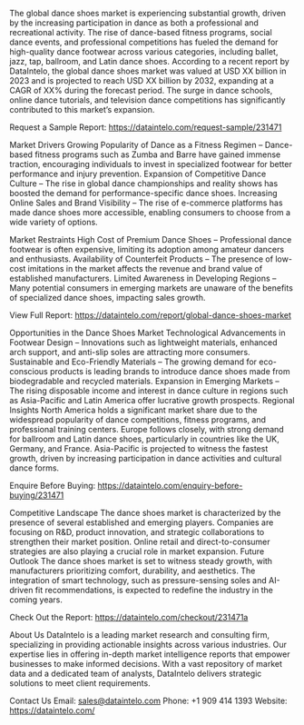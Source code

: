 The global dance shoes market is experiencing substantial growth, driven by the increasing participation in dance as both a professional and recreational activity. The rise of dance-based fitness programs, social dance events, and professional competitions has fueled the demand for high-quality dance footwear across various categories, including ballet, jazz, tap, ballroom, and Latin dance shoes.
According to a recent report by DataIntelo, the global dance shoes market was valued at USD XX billion in 2023 and is projected to reach USD XX billion by 2032, expanding at a CAGR of XX% during the forecast period. The surge in dance schools, online dance tutorials, and television dance competitions has significantly contributed to this market’s expansion.

Request a Sample Report: https://dataintelo.com/request-sample/231471

Market Drivers
Growing Popularity of Dance as a Fitness Regimen – Dance-based fitness programs such as Zumba and Barre have gained immense traction, encouraging individuals to invest in specialized footwear for better performance and injury prevention.
Expansion of Competitive Dance Culture – The rise in global dance championships and reality shows has boosted the demand for performance-specific dance shoes.
Increasing Online Sales and Brand Visibility – The rise of e-commerce platforms has made dance shoes more accessible, enabling consumers to choose from a wide variety of options.

Market Restraints
High Cost of Premium Dance Shoes – Professional dance footwear is often expensive, limiting its adoption among amateur dancers and enthusiasts.
Availability of Counterfeit Products – The presence of low-cost imitations in the market affects the revenue and brand value of established manufacturers.
Limited Awareness in Developing Regions – Many potential consumers in emerging markets are unaware of the benefits of specialized dance shoes, impacting sales growth.

View Full Report: https://dataintelo.com/report/global-dance-shoes-market

Opportunities in the Dance Shoes Market
Technological Advancements in Footwear Design – Innovations such as lightweight materials, enhanced arch support, and anti-slip soles are attracting more consumers.
Sustainable and Eco-Friendly Materials – The growing demand for eco-conscious products is leading brands to introduce dance shoes made from biodegradable and recycled materials.
Expansion in Emerging Markets – The rising disposable income and interest in dance culture in regions such as Asia-Pacific and Latin America offer lucrative growth prospects.
Regional Insights
North America holds a significant market share due to the widespread popularity of dance competitions, fitness programs, and professional training centers.
Europe follows closely, with strong demand for ballroom and Latin dance shoes, particularly in countries like the UK, Germany, and France.
Asia-Pacific is projected to witness the fastest growth, driven by increasing participation in dance activities and cultural dance forms.

Enquire Before Buying: https://dataintelo.com/enquiry-before-buying/231471

Competitive Landscape
The dance shoes market is characterized by the presence of several established and emerging players. Companies are focusing on R&D, product innovation, and strategic collaborations to strengthen their market position. Online retail and direct-to-consumer strategies are also playing a crucial role in market expansion.
Future Outlook
The dance shoes market is set to witness steady growth, with manufacturers prioritizing comfort, durability, and aesthetics. The integration of smart technology, such as pressure-sensing soles and AI-driven fit recommendations, is expected to redefine the industry in the coming years.

Check Out the Report: https://dataintelo.com/checkout/231471a

About Us
DataIntelo is a leading market research and consulting firm, specializing in providing actionable insights across various industries. Our expertise lies in offering in-depth market intelligence reports that empower businesses to make informed decisions. With a vast repository of market data and a dedicated team of analysts, DataIntelo delivers strategic solutions to meet client requirements.

Contact Us
Email: sales@dataintelo.com
Phone: +1 909 414 1393
Website: https://dataintelo.com/
 

